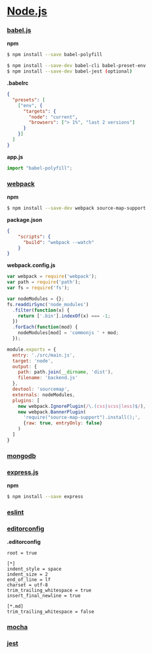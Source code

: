 # [Node.js]

### [babel.js]

**npm**

```sh
$ npm install --save babel-polyfill

$ npm install --save-dev babel-cli babel-preset-env
$ npm install --save-dev babel-jest (optional)
```

**.babelrc**

```json
{
  "presets": [
    ["env", {
      "targets": {
        "node": "current",
        "browsers": ["> 1%", "last 2 versions"]
      }
    }]
  ]
}
```

**app.js**

```js
import "babel-polyfill";
```

### [webpack]

**npm**

```sh
$ npm install --save-dev webpack source-map-support
```

**package.json**

```json
{
    "scripts": {
      "build": "webpack --watch"
    }
}
```

**webpack.config.js**

```js
var webpack = require('webpack');
var path = require('path');
var fs = require('fs');

var nodeModules = {};
fs.readdirSync('node_modules')
  .filter(function(x) {
    return ['.bin'].indexOf(x) === -1;
  })
  .forEach(function(mod) {
    nodeModules[mod] = 'commonjs ' + mod;
  });

module.exports = {
  entry: './src/main.js',
  target: 'node',
  output: {
    path: path.join(__dirname, 'dist'),
    filename: 'backend.js'
  },
  devtool: 'sourcemap',
  externals: nodeModules,
  plugins: [
    new webpack.IgnorePlugin(/\.(css|scss|less)$/),
    new webpack.BannerPlugin(
      'require("source-map-support").install();',
      {raw: true, entryOnly: false}
    )
  ]
}
```

### [mongodb]
### [express.js]

**npm**

```sh
$ npm install --save express
```

### [eslint]

### [editorconfig]

**.editorconfig**

```text
root = true

[*]
indent_style = space
indent_size = 2
end_of_line = lf
charset = utf-8
trim_trailing_whitespace = true
insert_final_newline = true

[*.md]
trim_trailing_whitespace = false
```

### [mocha]
### [jest]

[//]: #
  [Node.js]: <https://nodejs.org/>
  [babel.js]: <https://babeljs.io/>
  [webpack]: <https://webpack.js.org/>
  [mongodb]: <https://www.mongodb.com/>
  [express.js]: <https://expressjs.com/>
  [eslint]: <https://eslint.org/>
  [editorconfig]: <editorconfig.org>
  [mocha]: <https://mochajs.org/>
  [jest]: <https://facebook.github.io/jest/>